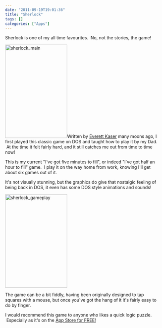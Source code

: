 ```yaml
---
date: "2011-09-19T19:01:36"
title: "Sherlock"
tags: []
categories: ["Apps"]
---
```


Sherlock is one of my all time favourites.  No, not the stories, the game! 
 
[<img src="/wp-content/uploads/2011/09/sherlock_main-200x300.jpg" width="200" height="300" class="alignleft size-medium wp-image-1250" title="sherlock_main" />][1]Written by [Everett Kaser][2] many moons ago, I first played this classic game on DOS and taught how to play it by my Dad.  At the time it felt fairly hard, and it still catches me out from time to time now! 
 
This is my current "I've got five minutes to fill", or indeed "I've got half an hour to fill" game.  I play it on the way home from work, knowing I'll get about six games out of it. 
 
It's not visually stunning, but the graphics do give that nostalgic feeling of being back in DOS, it even has some DOS style animations and sounds! 
 
[<img src="/wp-content/uploads/2011/09/sherlock_gameplay-200x300.jpg" width="200" height="300" class="alignright size-medium wp-image-1249" title="sherlock_gameplay" />][3] 
 
The game can be a bit fiddly, having been originally designed to tap squares with a mouse, but once you've got the hang of it it's fairly easy to do by finger. 
 
I would recommend this game to anyone who likes a quick logic puzzle.  Especially as it's on the [App Store for FREE!][4]

  [1]: /wp-content/uploads/2011/09/sherlock_main.jpg
  [2]: http://www.kaser.com/sherwin.html
  [3]: /wp-content/uploads/2011/09/sherlock_gameplay.jpg
  [4]: http://itunes.apple.com/gb/app/sherlock-the-game-of-logic/id383644086?mt=8
